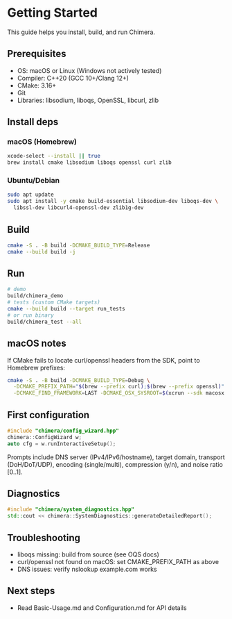 # Getting Started

This guide helps you install, build, and run Chimera.

## Prerequisites
- OS: macOS or Linux (Windows not actively tested)
- Compiler: C++20 (GCC 10+/Clang 12+)
- CMake: 3.16+
- Git
- Libraries: libsodium, liboqs, OpenSSL, libcurl, zlib

## Install deps
### macOS (Homebrew)
```bash
xcode-select --install || true
brew install cmake libsodium liboqs openssl curl zlib
```

### Ubuntu/Debian
```bash
sudo apt update
sudo apt install -y cmake build-essential libsodium-dev liboqs-dev \
  libssl-dev libcurl4-openssl-dev zlib1g-dev
```

## Build
```bash
cmake -S . -B build -DCMAKE_BUILD_TYPE=Release
cmake --build build -j
```

## Run
```bash
# demo
build/chimera_demo
# tests (custom CMake targets)
cmake --build build --target run_tests
# or run binary
build/chimera_test --all
```

## macOS notes
If CMake fails to locate curl/openssl headers from the SDK, point to
Homebrew prefixes:
```bash
cmake -S . -B build -DCMAKE_BUILD_TYPE=Debug \
  -DCMAKE_PREFIX_PATH="$(brew --prefix curl);$(brew --prefix openssl)" \
  -DCMAKE_FIND_FRAMEWORK=LAST -DCMAKE_OSX_SYSROOT=$(xcrun --sdk macosx --show-sdk-path)
```

## First configuration
```cpp
#include "chimera/config_wizard.hpp"
chimera::ConfigWizard w;
auto cfg = w.runInteractiveSetup();
```
Prompts include DNS server (IPv4/IPv6/hostname), target domain, transport
(DoH/DoT/UDP), encoding (single/multi), compression (y/n), and noise
ratio [0..1].

## Diagnostics
```cpp
#include "chimera/system_diagnostics.hpp"
std::cout << chimera::SystemDiagnostics::generateDetailedReport();
```

## Troubleshooting
- liboqs missing: build from source (see OQS docs)
- curl/openssl not found on macOS: set CMAKE_PREFIX_PATH as above
- DNS issues: verify nslookup example.com works

## Next steps
- Read Basic-Usage.md and Configuration.md for API details

